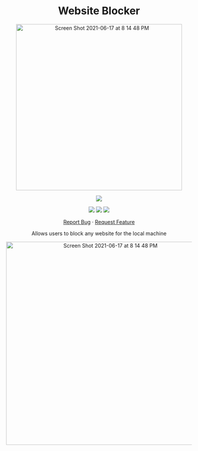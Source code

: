 <h1 align="center">
Website Blocker
</h1>

<p align="center">
  <img width="450" high="650" alt="Screen Shot 2021-06-17 at 8 14 48 PM" src="https://user-images.githubusercontent.com/73632576/123007680-9dd88780-d3ca-11eb-8838-b776963a74f0.png">
</p>

<p align="center">
<img src='https://madewithlove.vercel.app/ae?heart=true&template=for-the-badge'/>
</p>

<p align="center">
  <img src='https://img.shields.io/github/license/WarManX/Python-Website-Blocker'/>
   <img src="https://img.shields.io/github/stars/WarManX/Python-Website-Blocker"/>
   <img src="https://img.shields.io/github/forks/WarManX/Python-Website-Blocker"/>
</p>

<p align="center">
    <a href="https://github.com/WarManX/Python-Website-Blocker/issues">Report Bug</a>
    ·
    <a href="https://github.com/WarManX/Python-Website-Blocker/issues">Request Feature</a>
  </p>

<p align="center">
  Allows users to block any website for the local machine
</p>

<p align="center">
<img width="550" high="700" alt="Screen Shot 2021-06-17 at 8 14 48 PM" src="https://user-images.githubusercontent.com/73632576/194777253-54982252-4934-43af-8899-c34f19849dca.png">
</p>

